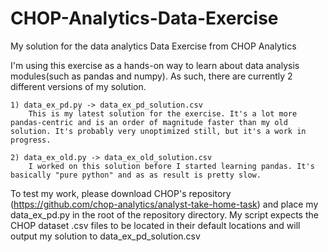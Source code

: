 # CHOP-Analytics-Data-Exercise
 My solution for the data analytics Data Exercise from CHOP Analytics

 I'm using this exercise as a hands-on way to learn about data analysis modules(such as pandas and numpy). As such, there are currently 2 different versions of my solution.

    1) data_ex_pd.py -> data_ex_pd_solution.csv
        This is my latest solution for the exercise. It's a lot more pandas-centric and is an order of magnitude faster than my old solution. It's probably very unoptimized still, but it's a work in progress.

    2) data_ex_old.py -> data_ex_old_solution.csv
        I worked on this solution before I started learning pandas. It's basically "pure python" and as as result is pretty slow.

 To test my work, please download CHOP's repository (https://github.com/chop-analytics/analyst-take-home-task) and place my data_ex_pd.py in the root of the repository directory. My script expects the CHOP dataset .csv files to be located in their default locations and will output my solution to data_ex_pd_solution.csv
